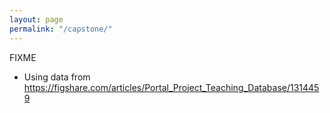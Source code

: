 ```yaml
---
layout: page
permalink: "/capstone/"
---
```


FIXME

- Using data from <https://figshare.com/articles/Portal_Project_Teaching_Database/1314459>
